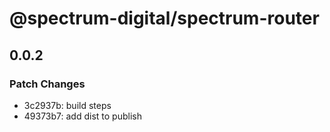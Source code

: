 # @spectrum-digital/spectrum-router

## 0.0.2

### Patch Changes

- 3c2937b: build steps
- 49373b7: add dist to publish
